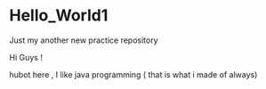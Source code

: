 # Hello_World1
Just my another new practice repository 

Hi Guys !

hubot here , I like java programming ( that is what i made of always)
